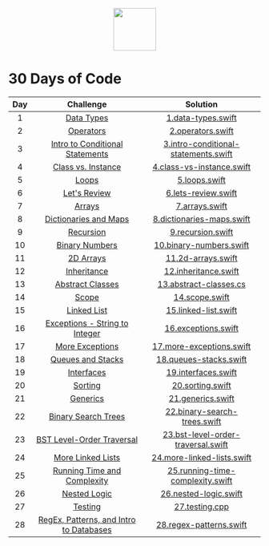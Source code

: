 <p align="center">
   <a align="center" href="https://www.hackerrank.com/karlos_dev416">
       <img height=85 src="https://d3keuzeb2crhkn.cloudfront.net/hackerrank/assets/styleguide/logo_wordmark-f5c5eb61ab0a154c3ed9eda24d0b9e31.svg">
   </a>
<p/>

# 30 Days of Code

| Day |Challenge|Solution|
|:---:|:---:|:---:|
|  1  | [Data Types](https://www.hackerrank.com/challenges/30-data-types/problem) | [1.data-types.swift](https://github.com/karlosDev416/hackerrank-solutions/blob/master/30-days-of-code/1.data-types.playground/Contents.swift) 
|  2  | [Operators](https://www.hackerrank.com/challenges/30-operators/problem) | [2.operators.swift](https://github.com/karlosDev416/hackerrank-solutions/blob/master/30-days-of-code/2.operators.playground/Contents.swift)
|  3  | [Intro to Conditional Statements](https://www.hackerrank.com/challenges/30-conditional-statements/problem) | [3.intro-conditional-statements.swift](https://github.com/karlosDev416/hackerrank-solutions/blob/master/30-days-of-code/3.intro-conditional-statements.playground/Contents.swift)
|  4  | [Class vs. Instance](https://www.hackerrank.com/challenges/30-class-vs-instance/problem) | [4.class-vs-instance.swift](https://github.com/karlosDev416/hackerrank-solutions/blob/master/30-days-of-code/4.class-vs-instance.playground/Contents.swift)
|  5  | [Loops](https://www.hackerrank.com/challenges/30-loops/problem) | [5.loops.swift](https://github.com/karlosDev416/hackerrank-solutions/blob/master/30-days-of-code/5.loops.playground/Contents.swift)
|  6  | [Let's Review](https://www.hackerrank.com/challenges/30-review-loop/problem) | [6.lets-review.swift](https://github.com/karlosDev416/hackerrank-solutions/blob/master/30-days-of-code/6.lets-review.playground/Contents.swift)
|  7  | [Arrays](https://www.hackerrank.com/challenges/30-arrays/problem) | [7.arrays.swift](https://github.com/karlosDev416/hackerrank-solutions/blob/master/30-days-of-code/7.arrays.playground/Contents.swift)
|  8  | [Dictionaries and Maps](https://www.hackerrank.com/challenges/30-dictionaries-and-maps/problem) | [8.dictionaries-maps.swift](https://github.com/karlosDev416/hackerrank-solutions/blob/master/30-days-of-code/8.dictionaries-maps%20%20.playground/Contents.swift)
|  9  | [Recursion](https://www.hackerrank.com/challenges/30-recursion/problem) | [9.recursion.swift](https://github.com/karlosDev416/hackerrank-solutions/blob/master/30-days-of-code/9.recursion.playground/Contents.swift) 
|  10  | [Binary Numbers](https://www.hackerrank.com/challenges/30-binary-numbers/problem) | [10.binary-numbers.swift](https://github.com/karlosDev416/hackerrank-solutions/blob/master/30-days-of-code/10.binary-numbers.playground/Contents.swift) 
|  11  | [2D Arrays](https://www.hackerrank.com/challenges/30-2d-arrays/problem) | [11.2d-arrays.swift](https://github.com/karlosDev416/hackerrank-solutions/blob/master/30-days-of-code/11.2d-arrays.playground/Contents.swift)
|  12  | [Inheritance](https://www.hackerrank.com/challenges/30-inheritance/problem) | [12.inheritance.swift](https://github.com/karlosDev416/hackerrank-solutions/blob/master/30-days-of-code/12.Inheritance.playground/Contents.swift)
|  13  | [Abstract Classes](https://www.hackerrank.com/challenges/30-abstract-classes/problem) | [13.abstract-classes.cs](https://github.com/karlosDev416/hackerrank-solutions/blob/master/30-days-of-code/13.abstract-classes.cs) |
|  14  | [Scope](https://www.hackerrank.com/challenges/30-scope/problem) | [14.scope.swift](https://github.com/karlosDev416/hackerrank-solutions/blob/master/30-days-of-code/14.scope.playground/Contents.swift)
|  15  | [Linked List](https://www.hackerrank.com/challenges/30-linked-list/problem) | [15.linked-list.swift](https://github.com/karlosDev416/hackerrank-solutions/blob/master/30-days-of-code/15.linked-list.playground/Contents.swift)
|  16  | [Exceptions - String to Integer](https://www.hackerrank.com/challenges/30-exceptions-string-to-integer/problem) | [16.exceptions.swift](https://github.com/karlosDev416/hackerrank-solutions/blob/master/30-days-of-code/16.exceptions.playground/Contents.swift) |
|  17  | [More Exceptions](https://www.hackerrank.com/challenges/30-more-exceptions/problem) | [17.more-exceptions.swift](https://github.com/karlosDev416/hackerrank-solutions/blob/master/30-days-of-code/17.more-exceptions.playground/Contents.swift)
|  18  | [Queues and Stacks](https://www.hackerrank.com/challenges/30-queues-stacks/problem) | [18.queues-stacks.swift](https://github.com/karlosDev416/hackerrank-solutions/blob/master/30-days-of-code/18.queues-stacks.playground/Contents.swift) 
|  19  | [Interfaces](https://www.hackerrank.com/challenges/30-interfaces/problem) | [19.interfaces.swift](https://github.com/karlosDev416/hackerrank-solutions/blob/master/30-days-of-code/19.interfaces.cs)
|  20  | [Sorting](https://www.hackerrank.com/challenges/30-sorting/problem) | [20.sorting.swift](https://github.com/karlosDev416/hackerrank-solutions/blob/master/30-days-of-code/20.sorting.playground/Contents.swift) |
|  21  | [Generics](https://www.hackerrank.com/challenges/30-generics/problem) | [21.generics.swift](https://github.com/karlosDev416/hackerrank-solutions/blob/master/30-days-of-code/21.generics.playground/Contents.swift)
|  22  | [Binary Search Trees](https://www.hackerrank.com/challenges/30-binary-search-trees/problem) | [22.binary-search-trees.swift](https://github.com/karlosDev416/hackerrank-solutions/blob/master/30-days-of-code/22.binary-search-trees.playground/Contents.swift)
|  23  | [BST Level-Order Traversal](https://www.hackerrank.com/challenges/30-binary-trees/problem) | [23.bst-level-order-traversal.swift](https://github.com/karlosDev416/hackerrank-solutions/blob/master/30-days-of-code/23.bst-level-order-traversal.playground/Contents.swift)
|  24  | [More Linked Lists](https://www.hackerrank.com/challenges/30-linked-list-deletion/problem) | [24.more-linked-lists.swift](https://github.com/karlosDev416/hackerrank-solutions/blob/master/30-days-of-code/24.more-linked-lists.playground/Contents.swift) |
|  25  | [Running Time and Complexity](https://www.hackerrank.com/challenges/30-running-time-and-complexity/problem) | [25.running-time-complexity.swift](https://github.com/karlosDev416/hackerrank-solutions/blob/master/30-days-of-code/25.running-time-complexity.playground/Contents.swift) 
|  26  | [Nested Logic](https://www.hackerrank.com/challenges/30-nested-logic/problem) | [26.nested-logic.swift](https://github.com/karlosDev416/hackerrank-solutions/blob/master/30-days-of-code/26.nested-logic.playground/Contents.swift) 
|  27  | [Testing](https://www.hackerrank.com/challenges/30-testing/problem) | [27.testing.cpp](https://github.com/karlosDev416/hackerrank-solutions/blob/master/30-days-of-code/27.testing.cpp) 
|  28  | [RegEx, Patterns, and Intro to Databases](https://www.hackerrank.com/challenges/30-regex-patterns/problem) | [28.regex-patterns.swift](https://github.com/karlosDev416/hackerrank-solutions/blob/master/30-days-of-code/28.regex-patterns.playground/Contents.swift) |


